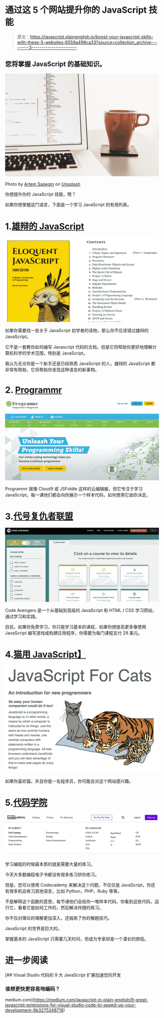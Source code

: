 # 通过这 5 个网站提升你的 JavaScript 技能

> 原文：<https://javascript.plainenglish.io/boost-your-javascript-skills-with-these-5-websites-8559a498ca33?source=collection_archive---------3----------------------->

## 您将掌握 JavaScript 的基础知识。

![](img/7916202f3ade595f747147eba52a4dcd.png)

Photo by [Artem Sapegin](https://unsplash.com/@sapegin?utm_source=medium&utm_medium=referral) on [Unsplash](https://unsplash.com?utm_source=medium&utm_medium=referral)

你想提升你的 JavaScript 技能，嗯？

如果你想掌握这门语言，下面是一个学习 JavaScript 的有用列表。

# 1.[雄辩的 JavaScript](https://eloquentjavascript.net/)

![](img/6ef74d8fe64a51e2e83f7b3e3e690264.png)

如果你需要找一些关于 JavaScript 初学者的读物，那么你不应该错过雄辩的 JavaScript。

它不是一套教你如何编写 Javascript 代码的文档，但是它将帮助你更好地理解计算机科学的学术范围，特别是 JavaScript。

我认为无论你是一个新手还是已经熟悉 JavaScript 的人，雄辩的 JavaScript 都非常有帮助，它将帮助你发现这种语言的新事物。

# 2. [Programmr](http://www.programmr.com)

![](img/34be11b75d7a97c4f0f8bc24496b4f6c.png)

Programmr 就像 Cloud9 或 JSFiddle 这样的云编辑器，但它专注于学习 JavaScript。每一课他们都会向你展示一个样本代码，如何使用它由你决定。

# 3.[代号复仇者联盟](https://www.codeavengers.com)

![](img/17d44c66e99791ec4cf697bd49a1b252.png)

Code Avengers 是一个从基础到高级的 JavaScript 和 HTML / CSS 学习网站，通过学习和实践。

目前，如果你免费学习，你只能学习基本的课程，如果你想提高更多像使用 JavaScript 编写游戏或构建应用程序，你需要为每门课程支付 29 美元。

# 4.[猫用 JavaScript】](http://jsforcats.com/)

![](img/13b4e06323618150618692f99e529a1d.png)

如果你喜欢猫，并且你是一名程序员，你可能会对这个网站感兴趣。

# 5.[代码学院](https://www.codecademy.com)

![](img/33ea1042f70762398d5a1c280569f79f.png)

学习编程的时候最本质的就是需要大量的练习。

今天大多数编程电子书都没有很多练习供你练习。

但是，您可以使用 Codecademy 来解决这个问题。不仅仅是 JavaScript，你还有很多机会练习其他语言，比如 Python，PHP，Ruby 等等。

不是解释这个函数的意思，每节课他们会给你一堆样本代码，你看到这些代码，运行它，看看它是如何工作的，然后解决伴随的练习。

你不仅对理论的理解更加深入，还锻炼了你的解题技巧。

JavaScript 的世界是巨大的。

掌握基本的 JavaScript 只需要几天时间，但成为专家却是一个漫长的旅程。

# 进一步阅读

[](https://medium.com/javascript-in-plain-english/9-great-javascript-extensions-for-visual-studio-code-to-speed-up-your-development-8b3275248718) [## Visual Studio 代码的 9 大 JavaScript 扩展加速您的开发

### 谁想更快更容易地编码？

medium.com](https://medium.com/javascript-in-plain-english/9-great-javascript-extensions-for-visual-studio-code-to-speed-up-your-development-8b3275248718)